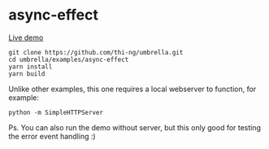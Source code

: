 # async-effect

[Live demo](http://demo.thi.ng/umbrella/async-effect/)

```
git clone https://github.com/thi-ng/umbrella.git
cd umbrella/examples/async-effect
yarn install
yarn build
```

Unlike other examples, this one requires a local webserver to function, for example:

```
python -m SimpleHTTPServer
```

Ps. You can also run the demo without server, but this only good for testing
the error event handling :)